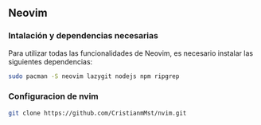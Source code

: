 ## Neovim

### Intalación y dependencias necesarias

Para utilizar todas las funcionalidades de Neovim, es necesario instalar las siguientes dependencias:

```bash
sudo pacman -S neovim lazygit nodejs npm ripgrep
```

### Configuracion de nvim

```bash
git clone https://github.com/CristianmMst/nvim.git
```

